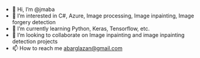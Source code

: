 - 👋 Hi, I’m @jmaba
- 👀 I’m interested in C#, Azure, Image processing, Image inpainting, Image forgery detection
- 🌱 I’m currently learning Python, Keras, Tensorflow, etc.
- 💞️ I’m looking to collaborate on Image inpainting and image inpainting detection projects
- 📫 How to reach me abarglazan@gmail.com

<!---
jmaba/jmaba is a ✨ special ✨ repository because its `README.md` (this file) appears on your GitHub profile.
You can click the Preview link to take a look at your changes.
--->
